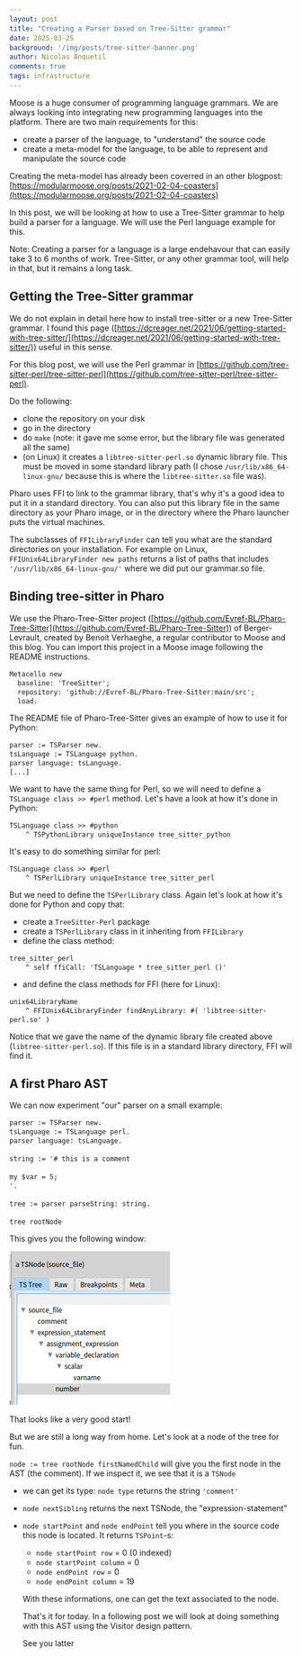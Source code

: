 ```yaml
---
layout: post
title: "Creating a Parser based on Tree-Sitter grammar"
date: 2025-03-25
background: '/img/posts/tree-sitter-banner.png'
author: Nicolas Anquetil
comments: true
tags: infrastructure
---
```


Moose is a huge consumer of programming language grammars.
We are always looking into integrating new programming languages into the platform.
There are two main requirements for this:
- create a parser of the language, to "understand" the source code
- create a meta-model for the language, to be able to represent and manipulate the source code

Creating the meta-model has already been coverred in an other blogpost: [https://modularmoose.org/posts/2021-02-04-coasters](https://modularmoose.org/posts/2021-02-04-coasters)

In this post, we will be looking at how to use a Tree-Sitter grammar to help build a parser for a language.
We will use the Perl language example for this.

Note: Creating a parser for a language is a large endehavour that can easily take 3 to 6 months of work.
Tree-Sitter, or any other grammar tool, will help in that, but it remains a long task.

## Getting the Tree-Sitter grammar

We do not explain in detail here how to install tree-sitter or a new Tree-Sitter grammar.
I found this page ([https://dcreager.net/2021/06/getting-started-with-tree-sitter/](https://dcreager.net/2021/06/getting-started-with-tree-sitter/)) useful in this sense.

For this blog post, we will use the Perl grammar in [https://github.com/tree-sitter-perl/tree-sitter-perl](https://github.com/tree-sitter-perl/tree-sitter-perl).

Do the following:
- clone the repository on your disk
- go in the directory
- do `make` (note: it gave me some error, but the library file was generated all the same)
- (on Linux) it creates a `libtree-sitter-perl.so` dynamic library file.
  This must be moved in some standard library path (I chose `/usr/lib/x86_64-linux-gnu/` because this is where the `libtree-sitter.so` file was).
  
Pharo uses FFI to link to the grammar library, that's why it's a good idea to put it in a standard directory.
You can also put this library file in the same directory as your Pharo image, or in the directory where the Pharo launcher puts the virtual machines.

The subclasses of `FFILibraryFinder` can tell you what are the standard directories on your installation.
For example on Linux, `FFIUnix64LibraryFinder new paths` returns a list of paths that includes `'/usr/lib/x86_64-linux-gnu/'` where we did put our grammar.so file.

## Binding tree-sitter in Pharo

We use the Pharo-Tree-Sitter project ([https://github.com/Evref-BL/Pharo-Tree-Sitter](https://github.com/Evref-BL/Pharo-Tree-Sitter)) of Berger-Levrault, created by Benoit Verhaeghe, a regular contributor to Moose and this blog.
You can import this project in a Moose image following the README instructions.
```st
Metacello new
  baseline: 'TreeSitter';
  repository: 'github://Evref-BL/Pharo-Tree-Sitter:main/src';
  load.
```

The README file of Pharo-Tree-Sitter gives an example of how to use it for Python:
```st
parser := TSParser new.
tsLanguage := TSLanguage python.
parser language: tsLanguage.
[...]
```

We want to have the same thing for Perl, so we will need to define a `TSLanguage class >> #perl` method.
Let's have a look at how it's done in Python:
```st
TSLanguage class >> #python
	^ TSPythonLibrary uniqueInstance tree_sitter_python
```

It's easy to do something similar for perl:
```st
TSLanguage class >> #perl
	^ TSPerlLibrary uniqueInstance tree_sitter_perl
```
But we need to define the `TSPerlLibrary` class.
Again let's look at how it's done for Python and copy that:
- create a `TreeSitter-Perl` package
- create a `TSPerlLibrary` class in it inheriting from `FFILibrary`
- define the class method:
```st
tree_sitter_perl
	^ self ffiCall: 'TSLanguage * tree_sitter_perl ()'
```
- and define the class methods for FFI (here for Linux):
```st
unix64LibraryName
	^ FFIUnix64LibraryFinder findAnyLibrary: #( 'libtree-sitter-perl.so' )
```
Notice that we gave the name of the dynamic library file created above (`libtree-sitter-perl.so`).
If this file is in a standard library directory, FFI will find it.


## A first Pharo AST

We can now experiment "our" parser on a small example:
```st
parser := TSParser new.
tsLanguage := TSLanguage perl.
parser language: tsLanguage.

string := '# this is a comment

my $var = 5;
'.

tree := parser parseString: string.

tree rootNode
```
This gives you the following window:

!["A first Tree-Sitter AST for Perl"](/img/posts/2025-03-25-tree-sitter/first-tree.png)

That looks like a very good start!

But we are still a long way from home.
Let's look at a node of the tree for fun.

`node := tree rootNode firstNamedChild` will give you the first node in the AST (the comment).
If we inspect it, we see that it is a `TSNode`
- we can get its type: `node type` returns the string `'comment'`
- `node nextSibling` returns the next TSNode, the "expression-statement"
- `node startPoint` and `node endPoint` tell you where in the source code this node is located.
  It returns `TSPoint`-s:
  - `node startPoint row` = 0 (0 indexed)
  - `node startPoint column` = 0
  - `node endPoint row` = 0
  - `node endPoint column` = 19
  
  With these informations, one can get the text associated to the node.
  
  That's it for today.
  In a following post we will look at doing something with this AST using the Visitor design pattern.
  
  See you latter
